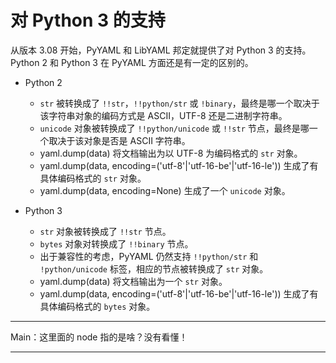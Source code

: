 # 对 Python 3 的支持

从版本 3.08 开始，PyYAML 和 LibYAML 邦定就提供了对 Python 3 的支持。Python 2 和 Python 3 在 PyYAML 方面还是有一定的区别的。

* Python 2
  * `str` 被转换成了 `!!str`，`!!python/str` 或 `!binary`，最终是哪一个取决于该字符串对象的编码方式是 ASCII，UTF-8 还是二进制字符串。
  * `unicode` 对象被转换成了 `!!python/unicode` 或 `!!str` 节点，最终是哪一个取决于该对象是否是 ASCII 字符串。
  * yaml.dump(data) 将文档输出为以 UTF-8 为编码格式的 `str` 对象。
  * yaml.dump(data, encoding=('utf-8'|'utf-16-be'|'utf-16-le')) 生成了有具体编码格式的 `str` 对象。
  * yaml.dump(data, encoding=None) 生成了一个 `unicode` 对象。

* Python 3
  * `str` 对象被转换成了 `!!str` 节点。
  * `bytes` 对象对转换成了 `!!binary` 节点。
  * 出于兼容性的考虑，PyYAML 仍然支持 `!!python/str` 和 `!python/unicode` 标签，相应的节点被转换成了 `str` 对象。
  * yaml.dump(data) 将文档输出为一个 `str` 对象。
  * yaml.dump(data, encoding=('utf-8'|'utf-16-be'|'utf-16-le')) 生成了有具体编码格式的 `bytes` 对象。

--- 

Main：这里面的 node 指的是啥？没有看懂！

---
